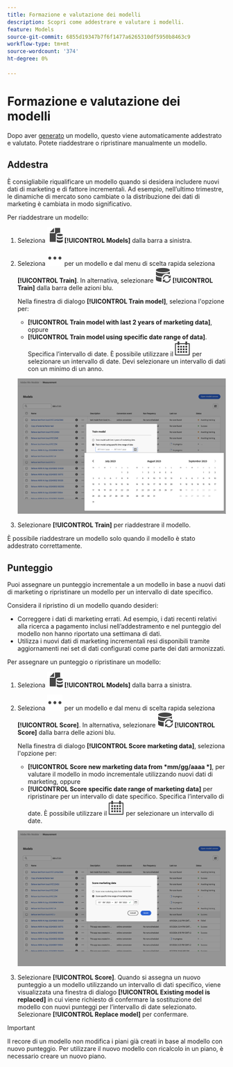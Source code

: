 ```yaml
---
title: Formazione e valutazione dei modelli
description: Scopri come addestrare e valutare i modelli.
feature: Models
source-git-commit: 6855d19347b7f6f1477a6265310df5950b8463c9
workflow-type: tm+mt
source-wordcount: '374'
ht-degree: 0%

---
```


# Formazione e valutazione dei modelli

Dopo aver [generato](/help/models/build.md) un modello, questo viene automaticamente addestrato e valutato. Potete riaddestrare o ripristinare manualmente un modello.

## Addestra

È consigliabile riqualificare un modello quando si desidera includere nuovi dati di marketing e di fattore incrementali. Ad esempio, nell’ultimo trimestre, le dinamiche di mercato sono cambiate o la distribuzione dei dati di marketing è cambiata in modo significativo.

Per riaddestrare un modello:

1. Seleziona ![](/help/assets/icons/FileData.svg) **[!UICONTROL Models]** dalla barra a sinistra.

1. Seleziona ![Altro](/help/assets/icons/More.svg) per un modello e dal menu di scelta rapida seleziona **[!UICONTROL Train]**. In alternativa, selezionare ![DataRefresh](/help/assets/icons/DataRefresh.svg) **[!UICONTROL Train]** dalla barra delle azioni blu.

   Nella finestra di dialogo **[!UICONTROL Train model]**, seleziona l&#39;opzione per:

   * **[!UICONTROL Train model with last 2 years of marketing data]**, oppure
   * **[!UICONTROL Train model using specific date range of data]**.
Specifica l’intervallo di date. È possibile utilizzare il ![Calendario](/help/assets/icons/Calendar.svg) per selezionare un intervallo di date. Devi selezionare un intervallo di dati con un minimo di un anno.

   ![Conserva modello](../assets/retrain-model.png)

1. Selezionare **[!UICONTROL Train]** per riaddestrare il modello.


È possibile riaddestrare un modello solo quando il modello è stato addestrato correttamente.


## Punteggio


Puoi assegnare un punteggio incrementale a un modello in base a nuovi dati di marketing o ripristinare un modello per un intervallo di date specifico.

Considera il ripristino di un modello quando desideri:

* Correggere i dati di marketing errati. Ad esempio, i dati recenti relativi alla ricerca a pagamento inclusi nell’addestramento e nel punteggio del modello non hanno riportato una settimana di dati.
* Utilizza i nuovi dati di marketing incrementali resi disponibili tramite aggiornamenti nei set di dati configurati come parte dei dati armonizzati.

Per assegnare un punteggio o ripristinare un modello:

1. Seleziona ![](/help/assets/icons/FileData.svg) **[!UICONTROL Models]** dalla barra a sinistra.

1. Seleziona ![Altro](/help/assets/icons/More.svg) per un modello e dal menu di scelta rapida seleziona **[!UICONTROL Score]**. In alternativa, selezionare ![DataRefresh](/help/assets/icons/DataRefresh.svg) **[!UICONTROL Score]** dalla barra delle azioni blu.

   Nella finestra di dialogo **[!UICONTROL Score marketing data]**, seleziona l&#39;opzione per:

   * **[!UICONTROL Score new marketing data from *mm/gg/aaaa *]**, per valutare il modello in modo incrementale utilizzando nuovi dati di marketing, oppure
   * **[!UICONTROL Score specific date range of marketing data]** per ripristinare per un intervallo di date specifico.
Specifica l’intervallo di date. È possibile utilizzare il ![Calendario](/help/assets/icons/Calendar.svg) per selezionare un intervallo di date.

   ![Reimpostare un modello](../assets/rescore-model.png)

1. Selezionare **[!UICONTROL Score]**. Quando si assegna un nuovo punteggio a un modello utilizzando un intervallo di dati specifico, viene visualizzata una finestra di dialogo **[!UICONTROL Existing model is replaced]** in cui viene richiesto di confermare la sostituzione del modello con nuovi punteggi per l’intervallo di date selezionato. Selezionare **[!UICONTROL Replace model]** per confermare.

>[!IMPORTANT]
>
>Il recore di un modello non modifica i piani già creati in base al modello con nuovo punteggio. Per utilizzare il nuovo modello con ricalcolo in un piano, è necessario creare un nuovo piano.

